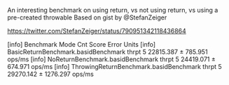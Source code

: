
An interesting benchmark on using return, vs not using return, vs using a pre-created throwable
Based on gist by @StefanZeiger 

https://twitter.com/StefanZeiger/status/790951342118436864

[info] Benchmark                                Mode  Cnt      Score      Error   Units
[info] BasicReturnBenchmark.basidBenchmark     thrpt    5  22815.387 ±  785.951  ops/ms
[info] NoReturnBenchmark.basidBenchmark        thrpt    5  24419.071 ±  674.971  ops/ms
[info] ThrowingReturnBenchmark.basidBenchmark  thrpt    5  29270.142 ± 1276.297  ops/ms
